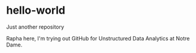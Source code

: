 # hello-world
Just another repository

Rapha here, I'm trying out GitHub for Unstructured Data Analytics at Notre Dame.
